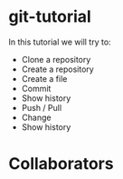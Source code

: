 # git-tutorial

In this tutorial we will try to:

- Clone a repository
- Create a repository
- Create a file
- Commit
- Show history
- Push / Pull
- Change
- Show history

# Collaborators
